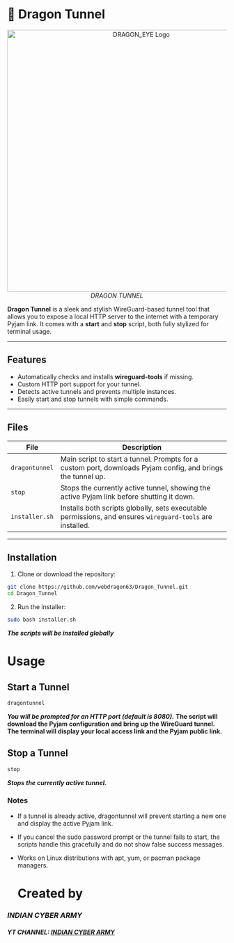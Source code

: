 # 🐉 Dragon Tunnel

<p align="center">
  <img src="https://github.com/user-attachments/assets/2588dfb1-8b0e-453d-9d48-02df94405f4c" alt="DRAGON_EYE Logo" width="600"/>
  <br>
  <em>DRAGON TUNNEL</em>

**Dragon Tunnel** is a sleek and stylish WireGuard-based tunnel tool that allows you to expose a local HTTP server to the internet with a temporary Pyjam link. It comes with a **start** and **stop** script, both fully stylized for terminal usage.  

---

## Features

- Automatically checks and installs **wireguard-tools** if missing.
- Custom HTTP port support for your tunnel.
- Detects active tunnels and prevents multiple instances.
- Easily start and stop tunnels with simple commands.

---

## Files

| File | Description |
|------|-------------|
| `dragontunnel` | Main script to start a tunnel. Prompts for a custom port, downloads Pyjam config, and brings the tunnel up. |
| `stop` | Stops the currently active tunnel, showing the active Pyjam link before shutting it down. |
| `installer.sh` | Installs both scripts globally, sets executable permissions, and ensures `wireguard-tools` are installed. |

---

## Installation

1. Clone or download the repository:

```bash
git clone https://github.com/webdragon63/Dragon_Tunnel.git
cd Dragon_Tunnel
```
2. Run the installer:

```bash
sudo bash installer.sh
```
***The scripts will be installed globally***

# Usage
## Start a Tunnel
```bash
dragontunnel
```
***You will be prompted for an HTTP port (default is 8080).***
**The script will download the Pyjam configuration and bring up the WireGuard tunnel.**
**The terminal will display your local access link and the Pyjam public link.**

## Stop a Tunnel
```bash
stop
```
*****Stops the currently active tunnel.*****

### Notes
- If a tunnel is already active, dragontunnel will prevent starting a new one and display the active Pyjam link.
- If you cancel the sudo password prompt or the tunnel fails to start, the scripts handle this gracefully and do not show false success messages.
- Works on Linux distributions with apt, yum, or pacman package managers.

  # Created by
### ***INDIAN CYBER ARMY***
#### ***YT CHANNEL: [INDIAN CYBER ARMY](https://www.youtube.com/@webdragon63)***
